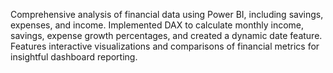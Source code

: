 Comprehensive analysis of financial data using Power BI, including savings, expenses, and income. Implemented DAX to calculate monthly income, savings, expense growth percentages, and created a dynamic date feature. Features interactive visualizations and comparisons of financial metrics for insightful dashboard reporting.
